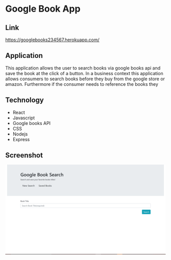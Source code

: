# Google Book App

## Link
https://googlebooks234567.herokuapp.com/

## Application
This application allows the user to search books via google books api and save the book at the click of a button.
In a business context this application allows consumers to search books before they buy from the google store or amazon. 
Furthermore if the consumer needs to reference the books they 

## Technology
* React
* Javascript
* Google books API
* CSS
* Nodejs
* Express

## Screenshot 
![screenshot](shot.png)
